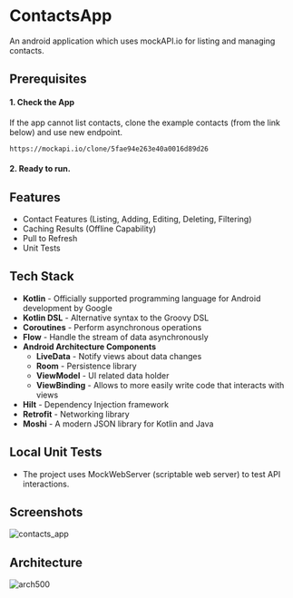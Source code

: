 # ContactsApp
An android application which uses mockAPI.io for listing and managing contacts.

## Prerequisites

#### 1. Check the App

If the app cannot list contacts, clone the example contacts (from the link below) and use new endpoint.

	https://mockapi.io/clone/5fae94e263e40a0016d89d26

#### 2. Ready to run.

## Features
- Contact Features (Listing, Adding, Editing, Deleting, Filtering)
- Caching Results (Offline Capability)
- Pull to Refresh
- Unit Tests

## Tech Stack
- **Kotlin** - Officially supported programming language for Android development by Google
- **Kotlin DSL** - Alternative syntax to the Groovy DSL
- **Coroutines** - Perform asynchronous operations
- **Flow** - Handle the stream of data asynchronously
- **Android Architecture Components**
  - **LiveData** - Notify views about data changes
  - **Room** - Persistence library
  - **ViewModel** - UI related data holder
  - **ViewBinding** - Allows to more easily write code that interacts with views
- **Hilt** - Dependency Injection framework
- **Retrofit** - Networking library
- **Moshi** - A modern JSON library for Kotlin and Java
 
## Local Unit Tests
- The project uses MockWebServer (scriptable web server) to test API interactions.

## Screenshots
![contacts_app](https://user-images.githubusercontent.com/25778714/131024975-ebb061f3-8981-44f4-880f-d260bc036ec3.jpg)

## Architecture
![arch500](https://user-images.githubusercontent.com/25778714/113482640-3801f100-94a8-11eb-98d6-e15cb21a905b.png)
